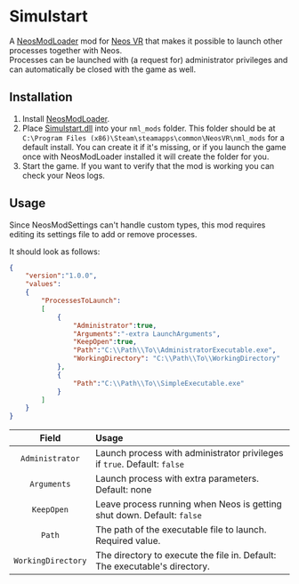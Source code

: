 Simulstart
==========

A [NeosModLoader](https://github.com/zkxs/NeosModLoader) mod for [Neos VR](https://neos.com/) that makes it possible to launch other processes together with Neos.  
Processes can be launched with (a request for) administrator privileges and can automatically be closed with the game as well.

## Installation
1. Install [NeosModLoader](https://github.com/zkxs/NeosModLoader).
2. Place [Simulstart.dll](https://github.com/Banane9/NeosSimulstart/releases/latest/download/Simulstart.dll) into your `nml_mods` folder. This folder should be at `C:\Program Files (x86)\Steam\steamapps\common\NeosVR\nml_mods` for a default install. You can create it if it's missing, or if you launch the game once with NeosModLoader installed it will create the folder for you.
3. Start the game. If you want to verify that the mod is working you can check your Neos logs.

## Usage

Since NeosModSettings can't handle custom types, this mod requires editing its settings file to add or remove processes.

It should look as follows:
```JSON
{
    "version":"1.0.0",
    "values":
    {
        "ProcessesToLaunch":
        [
            {
                "Administrator":true,
                "Arguments":"-extra LaunchArguments",
                "KeepOpen":true,
                "Path":"C:\\Path\\To\\AdministratorExecutable.exe",
                "WorkingDirectory": "C:\\Path\\To\\WorkingDirectory"
            },
            {
                "Path":"C:\\Path\\To\\SimpleExecutable.exe"
            }
        ]
    }
}
```


| Field  | Usage |
| :---: | :--- |
| `Administrator` | Launch process with administrator privileges if `true`. Default: `false` |
| `Arguments` | Launch process with extra parameters. Default: none |
| `KeepOpen` | Leave process running when Neos is getting shut down. Default: `false` |
| `Path` | The path of the executable file to launch. Required value. |
| `WorkingDirectory` | The directory to execute the file in. Default: The executable's directory. |